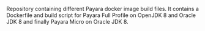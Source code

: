 Repository containing different Payara docker image build files. It contains a Dockerfile and build script for Payara Full Profile on OpenJDK 8 and Oracle JDK 8 and finally Payara Micro on Oracle JDK 8.
